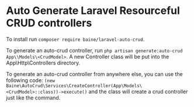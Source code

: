 # Auto Generate Laravel Resourceful CRUD controllers

To install run ```composer require baine/laravel-auto-crud```.

To generate an auto-crud controller, run ```php artisan generate:auto-crud App\\Models\<CrudModel>```.
A new <CrudModel>Controller class will be put into the App\Http\Controllers directory.
  
To generate an auto-crud controller from anywhere else, you can use the following code:
 ```(new Baine\AutoCrud\Services\CreateController(App\Models\<CrudModel>::class))->execute()```
 and the class will create a crud controller just like the command.
